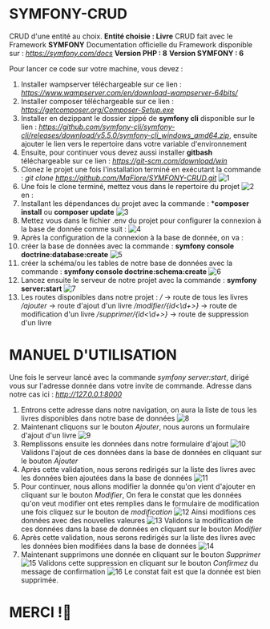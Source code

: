 # SYMFONY-CRUD
CRUD d'une entité au choix. **Entité choisie : Livre**
CRUD fait avec le Framework **SYMFONY**
Documentation officielle du Framework disponible sur : *https://symfony.com/docs*
**Version PHP : 8**
**Version SYMFONY : 6**

Pour lancer ce code sur votre machine, vous devez :
1. Installer wampserver téléchargeable sur ce lien : *https://www.wampserver.com/en/download-wampserver-64bits/*
2. Installer composer téléchargeable sur ce lien : *https://getcomposer.org/Composer-Setup.exe*
3. Installer en dezippant le dossier zippé de **symfony cli** disponible sur le lien : *https://github.com/symfony-cli/symfony-cli/releases/download/v5.5.0/symfony-cli_windows_amd64.zip*, ensuite ajouter le lien vers le repertoire dans votre variable d'environnement
4. Ensuite, pour continuer vous devez aussi installer **gitbash** téléchargeable sur ce lien : *https://git-scm.com/download/win*
5. Clonez le projet une fois l'installation terminé en exécutant la commande : 
*git clone https://github.com/MaFlore/SYMFONY-CRUD.git* ![1](https://github.com/MaFlore/SYMFONY-CRUD/blob/main/git-clone.png)
6. Une fois le clone terminé, mettez vous dans le repertoire du projet ![2](https://github.com/MaFlore/SYMFONY-CRUD/blob/main/repertoire-symfony-crud.png) en :
7. Installant les dépendances du projet avec la commande : ***composer install** ou **composer update** ![3](https://github.com/MaFlore/SYMFONY-CRUD/blob/main/composer-install.png)
8. Mettez vous dans le fichier .env du projet pour configurer la connexion à la base de donnée comme suit : ![4](https://github.com/MaFlore/SYMFONY-CRUD/blob/main/env.png)
9. Après la configuration de la connexion à la base de donnée, on va :
10. créer la base de données avec la commande : **symfony console doctrine:database:create** ![5](https://github.com/MaFlore/SYMFONY-CRUD/blob/main/generate-database.png)
11. créer la schéma/ou les tables de notre base de données avec la commande : **symfony console doctrine:schema:create** ![6](https://github.com/MaFlore/SYMFONY-CRUD/blob/main/generate-table.png)
12. Lancez ensuite le serveur de notre projet avec la commande : **symfony server:start** ![7](https://github.com/MaFlore/SYMFONY-CRUD/blob/main/launch-server.png)
13. Les routes disponibles dans notre projet : 
    */* -> route de tous les livres
    */ajouter* -> route d'ajout d'un livre
    */modifier/{id<\d+>}* -> route de modification d'un livre
    */supprimer/{id<\d+>}* -> route de suppression d'un livre

# MANUEL D'UTILISATION

Une fois le serveur lancé avec la commande *symfony server:start*, dirigé vous sur l'adresse donnée dans votre invite de commande.
Adresse dans notre cas ici : *http://127.0.0.1:8000*
1. Entrons cette adresse dans notre navigation, on aura la liste de tous les livres disponibles dans notre base de données
![8](https://github.com/MaFlore/SYMFONY-CRUD/blob/main/livres.png)
2. Maintenant cliquons sur le bouton *Ajouter*, nous aurons un formulaire d'ajout d'un livre
![9](https://github.com/MaFlore/SYMFONY-CRUD/blob/main/ajouter.png)
3. Remplissons ensuite les données dans notre formulaire d'ajout
![10](https://github.com/MaFlore/SYMFONY-CRUD/blob/main/donnees-ajoutees.png)
Validons l'ajout de ces données dans la base de données en cliquant sur le bouton *Ajouter*
4. Après cette validation, nous serons redirigés sur la liste des livres avec les données bien ajoutées dans la base de données
![11](https://github.com/MaFlore/SYMFONY-CRUD/blob/main/livres-2.png)
5. Pour continuer, nous allons modifier la donnée qu'on vient d'ajouter en cliquant sur le bouton *Modifier*,
On fera le constat que les données qu'on veut modifier ont etes remplies dans le formulaire de modification une fois cliquez sur le bouton de *modification*
![12](https://github.com/MaFlore/SYMFONY-CRUD/blob/main/modifier-livre.png)
Ainsi modifions ces données avec des nouvelles valeures
![13](https://github.com/MaFlore/SYMFONY-CRUD/blob/main/modification.png)
Validons la modification de ces données dans la base de données en cliquant sur le bouton *Modifier*
6. Après cette validation, nous serons redirigés sur la liste des livres avec les données bien modifiées dans la base de données
![14](https://github.com/MaFlore/SYMFONY-CRUD/blob/main/livres-3.png)
7. Maintenant supprimons une donnée en cliquant sur le bouton *Supprimer*
![15](https://github.com/MaFlore/SYMFONY-CRUD/blob/main/suppression.png)
Validons cette suppression en cliquant sur le bouton *Confirmez* du message de confirmation
![16](https://github.com/MaFlore/SYMFONY-CRUD/blob/main/suppression-1.png)
Le constat fait est que la donnée est bien supprimée.

# MERCI !👊
